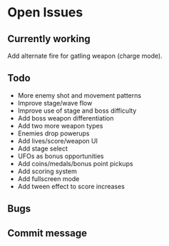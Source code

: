 # Open Issues

## Currently working

Add alternate fire for gatling weapon (charge mode).

## Todo

- More enemy shot and movement patterns
- Improve stage/wave flow
- Improve use of stage and boss difficulty
- Add boss weapon differentiation
- Add two more weapon types
- Enemies drop powerups
- Add lives/score/weapon UI
- Add stage select
- UFOs as bonus opportunities
- Add coins/medals/bonus point pickups
- Add scoring system
- Add fullscreen mode
- Add tween effect to score increases

## Bugs

## Commit message

